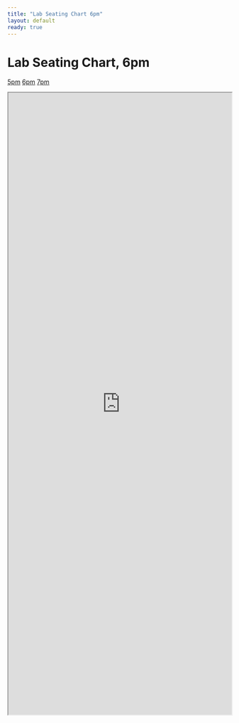 ```yaml
---
title: "Lab Seating Chart 6pm"
layout: default
ready: true
---
```


# Lab Seating Chart, 6pm

<style>
iframe { width: 100%; height: 1400px; overflow: scroll; }  
</style>


[5pm](https://ucsb-cs56-m18.github.io/info/lab_seating_chart_5pm/) [6pm](https://ucsb-cs56-m18.github.io/info/lab_seating_chart_6pm/) [7pm](https://ucsb-cs56-m18.github.io/info/lab_seating_chart_7pm/)


<iframe src="https://docs.google.com/spreadsheets/d/e/2PACX-1vRigwGaszwdHGMfZZE1TsjS-ec4JUgitKVp_-YhOIRnUfnQVVjZfxQSaGMvr9z3bawQubURk7uEN6T0/pubhtml?gid=1317520209&amp;single=true&amp;widget=true&amp;headers=false"></iframe>


<div style="display:none;">
https://ucsb-cs56-f18.github.io/info/lab_seating_chart_6pm/
</div>
